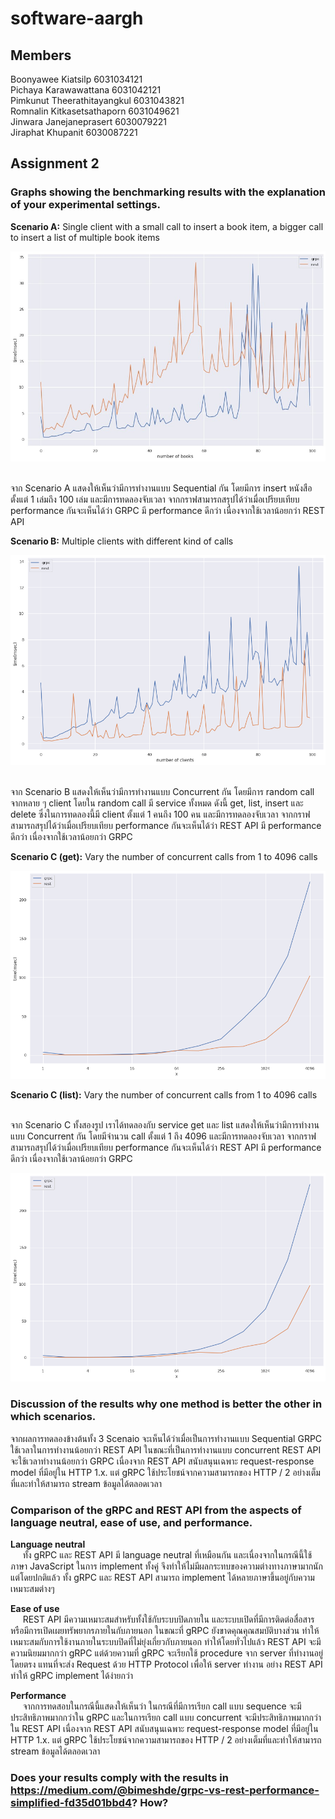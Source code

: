 # software-aargh

## Members

Boonyawee Kiatsilp 6031034121
<br />Pichaya Karawawattana 6031042121
<br />Pimkunut Theerathitayangkul 6031043821
<br />Romnalin Kitkasetsathaporn 6031049621
<br />Jinwara Janejaneprasert 6030079221
<br />Jiraphat Khupanit 6030087221

## Assignment 2
### Graphs showing the benchmarking results with the explanation of your experimental settings.
**Scenario A:** Single client with a small call to insert a book item, a bigger call to insert a list of multiple book items

<img src="./scenario_a.png">

<br /> จาก Scenario A แสดงให้เห็นว่ามีการทำงานแบบ Sequential กัน โดยมีการ insert หนังสือตั้งแต่ 1 เล่มถึง 100 เล่ม และมีการทดลองจับเวลา จากกราฟสามารถสรุปได้ว่าเมื่อเปรียบเทียบ performance กันจะเห็นได้ว่า GRPC มี performance ดีกว่า เนื่องจากใช้เวลาน้อยกว่า REST API

**Scenario B:** Multiple clients with different kind of calls

<img src="./scenario_b.png">

<br /> จาก Scenario B แสดงให้เห็นว่ามีการทำงานแบบ Concurrent กัน โดยมีการ random call จากหลาย ๆ client โดยใน random call มี service ทั้งหมด ดังนี้ get, list, insert และ delete ซึ่งในการทดลองนี้มี client ตั้งแต่ 1 คนถึง 100 คน และมีการทดลองจับเวลา จากกราฟสามารถสรุปได้ว่าเมื่อเปรียบเทียบ performance กันจะเห็นได้ว่า REST API มี performance ดีกว่า เนื่องจากใช้เวลาน้อยกว่า GRPC

**Scenario C (get):** Vary the number of concurrent calls from 1 to 4096 calls

<img src="./scenario_c_get.png">

**Scenario C (list):** Vary the number of concurrent calls from 1 to 4096 calls

<br /> จาก Scenario C ทั้งสองรูป เราได้ทดลองกับ service get และ list แสดงให้เห็นว่ามีการทำงานแบบ Concurrent กัน โดยมีจำนวน call ตั้งแต่ 1 ถึง 4096 และมีการทดลองจับเวลา จากกราฟสามารถสรุปได้ว่าเมื่อเปรียบเทียบ performance กันจะเห็นได้ว่า REST API มี performance ดีกว่า เนื่องจากใช้เวลาน้อยกว่า GRPC

<img src="./scenario_c_list.png">

### Discussion of the results why one method is better the other in which scenarios.
จากผลการทดลองข้างต้นทั้ง 3 Scenaio จะเห็นได้ว่าเมื่อเป็นการทำงานแบบ Sequential GRPC ใช้เวลาในการทำงานน้อยกว่า REST API ในขณะที่เป็นการทำงานแบบ concurrent REST API จะใช้เวลาทำงานน้อยกว่า GRPC เนื่องจาก REST API สนับสนุนเฉพาะ request-response model ที่มีอยู่ใน HTTP 1.x. แต่ gRPC ใช้ประโยชน์จากความสามารถของ HTTP / 2 อย่างเต็มที่และทำให้สามารถ stream ข้อมูลได้ตลอดเวลา
### Comparison of the gRPC and REST API from the aspects of language neutral, ease of use, and performance.
**Language neutral**
<br />&nbsp;&nbsp;&nbsp;&nbsp;&nbsp;ทั้ง gRPC และ REST API มี language neutral ที่เหมือนกัน และเนื่องจากในกรณีนี้ใช้ภาษา JavaScript ในการ implement ทั้งคู่ จึงทำให้ไม่มีผลกระทบของความต่างทางภาษามากนัก แต่โดยปกติแล้ว ทั้ง gRPC และ REST API สามารถ implement ได้หลายภาษาขึ้นอยู่กับความเหมาะสมต่างๆ

**Ease of use**
<br />&nbsp;&nbsp;&nbsp;&nbsp;&nbsp;REST API มีความเหมาะสมสำหรับทั้งใช้กับระบบปิดภายใน และระบบเปิดที่มีการติดต่อสื่อสารหรือมีการเปิดเผยทรัพยากรภายในกับภายนอก ในขณะที่ gRPC ยังขาดคุณคุณสมบัติบางส่วน ทำให้เหมาะสมกับการใช้งานภายในระบบปิดที่ไม่ยุ่งเกี่ยวกับภายนอก ทำให้โดยทั่วไปแล้ว REST API จะมีความนิยมมากกว่า gRPC แต่ด้วยความที่ gRPC จะเรียกใช้ procedure จาก server ที่ทำงานอยู่โดยตรง แทนที่จะส่ง Request ด้วย HTTP Protocol เพื่อให้ server ทำงาน อย่าง REST API ทำให้ gRPC implement ได้ง่ายกว่า

**Performance**
<br />&nbsp;&nbsp;&nbsp;&nbsp;&nbsp;จากการทดสอบในกรณีนี้แสดงให้เห็นว่า ในกรณีที่มีการเรียก call แบบ sequence จะมีประสิทธิภาพมากกว่าใน gRPC และในการเรียก call แบบ concurrent จะมีประสิทธิภาพมากกว่าใน REST API เนื่องจาก REST API สนับสนุนเฉพาะ request-response model ที่มีอยู่ใน HTTP 1.x. แต่ gRPC ใช้ประโยชน์จากความสามารถของ HTTP / 2 อย่างเต็มที่และทำให้สามารถ stream ข้อมูลได้ตลอดเวลา

### Does your results comply with the results in https://medium.com/@bimeshde/grpc-vs-rest-performance-simplified-fd35d01bbd4? How?
